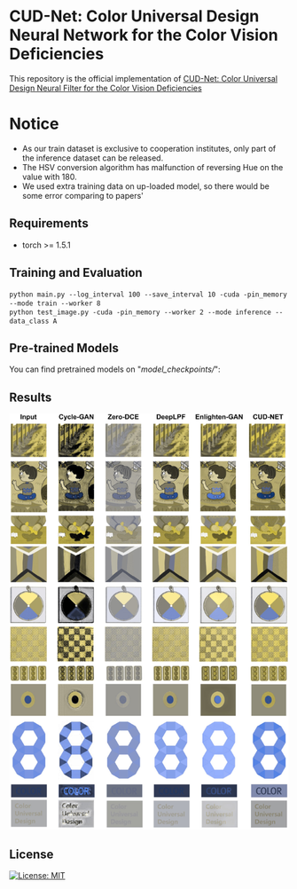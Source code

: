 # CUD-Net: Color Universal Design Neural Network for the Color Vision Deficiencies

This repository is the official implementation of [CUD-Net: Color Universal Design Neural Filter for the Color Vision Deficiencies](https://www.arxiv.org/abs/2502.08671)

# Notice
- As our train dataset is exclusive to cooperation institutes, only part of the inference dataset can be released.
- The HSV conversion algorithm has malfunction of reversing Hue on the value with 180.
- We used extra training data on up-loaded model, so there would be some error comparing to papers'

## Requirements

- torch >= 1.5.1


## Training and Evaluation

```
python main.py --log_interval 100 --save_interval 10 -cuda -pin_memory --mode train --worker 8
python test_image.py -cuda -pin_memory --worker 2 --mode inference --data_class A
```


## Pre-trained Models

You can find pretrained models on "<i>model_checkpoints/</i>":


## Results

![image_1](images/image_01.jpg)


## License

[![License: MIT](https://img.shields.io/badge/License-MIT-yellow.svg)](https://opensource.org/licenses/MIT)
